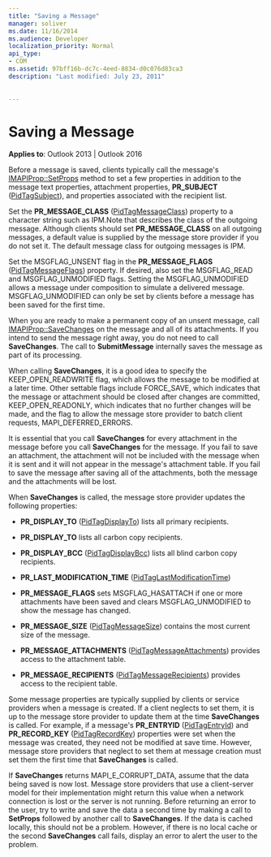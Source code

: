 ```yaml
---
title: "Saving a Message"
manager: soliver
ms.date: 11/16/2014
ms.audience: Developer
localization_priority: Normal
api_type:
- COM
ms.assetid: 97bff16b-dc7c-4eed-8834-d0c076d83ca3
description: "Last modified: July 23, 2011"
 
 
---
```


# Saving a Message

  
  
**Applies to**: Outlook 2013 | Outlook 2016 
  
Before a message is saved, clients typically call the message's [IMAPIProp::SetProps](imapiprop-setprops.md) method to set a few properties in addition to the message text properties, attachment properties, **PR_SUBJECT** ([PidTagSubject](pidtagsubject-canonical-property.md)), and properties associated with the recipient list.
  
Set the **PR_MESSAGE_CLASS** ([PidTagMessageClass](pidtagmessageclass-canonical-property.md)) property to a character string such as IPM.Note that describes the class of the outgoing message. Although clients should set **PR_MESSAGE_CLASS** on all outgoing messages, a default value is supplied by the message store provider if you do not set it. The default message class for outgoing messages is IPM. 
  
Set the MSGFLAG_UNSENT flag in the **PR_MESSAGE_FLAGS** ([PidTagMessageFlags](pidtagmessageflags-canonical-property.md)) property. If desired, also set the MSGFLAG_READ and MSGFLAG_UNMODIFIED flags. Setting the MSGFLAG_UNMODIFIED allows a message under composition to simulate a delivered message. MSGFLAG_UNMODIFIED can only be set by clients before a message has been saved for the first time. 
  
When you are ready to make a permanent copy of an unsent message, call [IMAPIProp::SaveChanges](imapiprop-savechanges.md) on the message and all of its attachments. If you intend to send the message right away, you do not need to call **SaveChanges**. The call to **SubmitMessage** internally saves the message as part of its processing. 
  
When calling **SaveChanges**, it is a good idea to specify the KEEP_OPEN_READWRITE flag, which allows the message to be modified at a later time. Other settable flags include FORCE_SAVE, which indicates that the message or attachment should be closed after changes are committed, KEEP_OPEN_READONLY, which indicates that no further changes will be made, and the flag to allow the message store provider to batch client requests, MAPI_DEFERRED_ERRORS.
  
It is essential that you call **SaveChanges** for every attachment in the message before you call **SaveChanges** for the message. If you fail to save an attachment, the attachment will not be included with the message when it is sent and it will not appear in the message's attachment table. If you fail to save the message after saving all of the attachments, both the message and the attachments will be lost. 
  
When **SaveChanges** is called, the message store provider updates the following properties: 
  
- **PR_DISPLAY_TO** ([PidTagDisplayTo](pidtagdisplayto-canonical-property.md)) lists all primary recipients.
    
- **PR_DISPLAY_TO** lists all carbon copy recipients. 
    
- **PR_DISPLAY_BCC** ([PidTagDisplayBcc](pidtagdisplaybcc-canonical-property.md)) lists all blind carbon copy recipients.
    
- **PR_LAST_MODIFICATION_TIME** ([PidTagLastModificationTime](pidtaglastmodificationtime-canonical-property.md))
    
- **PR_MESSAGE_FLAGS** sets MSGFLAG_HASATTACH if one or more attachments have been saved and clears MSGFLAG_UNMODIFIED to show the message has changed. 
    
- **PR_MESSAGE_SIZE** ([PidTagMessageSize](pidtagmessagesize-canonical-property.md)) contains the most current size of the message.
    
- **PR_MESSAGE_ATTACHMENTS** ([PidTagMessageAttachments](pidtagmessageattachments-canonical-property.md)) provides access to the attachment table.
    
- **PR_MESSAGE_RECIPIENTS** ([PidTagMessageRecipients](pidtagmessagerecipients-canonical-property.md)) provides access to the recipient table.
    
Some message properties are typically supplied by clients or service providers when a message is created. If a client neglects to set them, it is up to the message store provider to update them at the time **SaveChanges** is called. For example, if a message's **PR_ENTRYID** ([PidTagEntryId](pidtagentryid-canonical-property.md)) and **PR_RECORD_KEY** ([PidTagRecordKey](pidtagrecordkey-canonical-property.md)) properties were set when the message was created, they need not be modified at save time. However, message store providers that neglect to set them at message creation must set them the first time that **SaveChanges** is called. 
  
If **SaveChanges** returns MAPI_E_CORRUPT_DATA, assume that the data being saved is now lost. Message store providers that use a client-server model for their implementation might return this value when a network connection is lost or the server is not running. Before returning an error to the user, try to write and save the data a second time by making a call to **SetProps** followed by another call to **SaveChanges**. If the data is cached locally, this should not be a problem. However, if there is no local cache or the second **SaveChanges** call fails, display an error to alert the user to the problem. 
  

